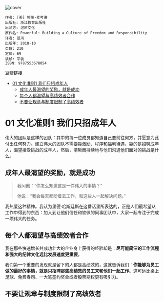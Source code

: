 ![cover](https://img9.doubanio.com/view/subject/s/public/s29923776.jpg)

    作者: [美] 帕蒂·麦考德
    出版社: 浙江教育出版社
    出品方: 湛庐文化
    原作名: Powerful: Building a Culture of Freedom and Responsibility
    译者: 范珂
    出版年: 2018-10
    页数: 210
    定价: 69
    装帧: 平装
    ISBN: 9787553678054

[豆瓣链接](https://book.douban.com/subject/30356081/)

- [01 文化准则1 我们只招成年人](#01-文化准则1-我们只招成年人)
  - [成年人最渴望的奖励，就是成功](#成年人最渴望的奖励就是成功)
  - [每个人都渴望与高绩效者合作](#每个人都渴望与高绩效者合作)
  - [不要让规章与制度限制了高绩效者](#不要让规章与制度限制了高绩效者)

# 01 文化准则1 我们只招成年人
伟大的团队是这样的团队：其中的每一位成员都知道自己要前往何方，并愿意为此付出任何努力。建立伟大的团队不需要靠激励、程序和福利待遇，靠的是招聘成年人，渴望接受挑战的成年人，然后，清晰而持续地与他们沟通他们面对的挑战是什么。

## 成年人最渴望的奖励，就是成功
>我问他：“你怎么知道这是一件伟大的事情？”
>
>他说：“我会每天都盼着去工作，和这些人一起解决问题。”

我热爱这种精神。我认为里德·哈斯廷斯在这番话里所表达的，正是人们最希望从工作中得到的东西：加入到让他们信任和钦佩的同事团队中，大家一起专注于完成一项伟大的任务。

## 每个人都渴望与高绩效者合作
我在那些快速增长并成功壮大的企业身上获得的经验却是：**尽可能简洁的工作流程和强大的纪律文化远比发展速度更重要**。

我们第一个重要的发现就是留下的人都是高绩效的，这就告诉我们：**你能够为员工做的最好的事情，就是只招聘那些高绩效的员工来和他们一起工作**。这可远比桌上足球、免费寿司、一大笔签约奖金或者股票期权更有吸引力。

## 不要让规章与制度限制了高绩效者





































































































































































































